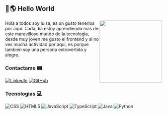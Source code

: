 ## 👋🌎​ Hello World

<p>
<img src="https://media.giphy.com/media/v1.Y2lkPTc5MGI3NjExOXRsMXNjaDRsZTg5ZDJhbW56bWRxeG5sdGNsZWFndGlhbTYzeWppbCZlcD12MV9zdGlja2Vyc19zZWFyY2gmY3Q9cw/j0HjChGV0J44KrrlGv/giphy.gif" width="200" align="right" id="header">
Hola a todos soy luisa, es un gusto tenerlos por aqui. Cada dia estoy aprendiendo mas de este maravilloso mundo de la tecnologia, desde muy joven me gusto el frontend y si no ves mucha actividad por aqui, es porque tambien soy una persona extrovertida y alegre.
</p>

### Contactame ​📟
[![LinkedIn](https://img.shields.io/badge/linkedin-%230077B5.svg?style=for-the-badge&logo=linkedin&logoColor=white)](https://www.linkedin.com/in/luisa-maria-tamayo/)
[![GitHub](https://img.shields.io/badge/github-%23121011.svg?style=for-the-badge&logo=github&logoColor=white)](https://github.com/luisamtag)


### Tecnologias 💻​
![CSS](https://img.shields.io/badge/css-%231572B6.svg?style=for-the-badge&logo=css&logoColor=white)
![HTML5](https://img.shields.io/badge/html5-%23E34F26.svg?style=for-the-badge&logo=html5&logoColor=white)
![JavaScript](https://img.shields.io/badge/javascript-%23323330.svg?style=for-the-badge&logo=javascript&logoColor=%23F7DF1E)
![TypeScript](https://img.shields.io/badge/typescript-%23007ACC.svg?style=for-the-badge&logo=typescript&logoColor=white)
![Java](https://img.shields.io/badge/java-%23ED8B00.svg?style=for-the-badge&logo=openjdk&logoColor=white)
![Python](https://img.shields.io/badge/python-3670A0?style=for-the-badge&logo=python&logoColor=ffdd54)
